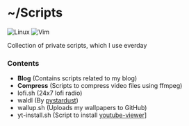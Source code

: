 # ~/Scripts
![Linux](https://img.shields.io/badge/Linux-FCC624?style=for-the-badge&logo=linux&logoColor=black)
![Vim](https://img.shields.io/badge/VIM-%2311AB00.svg?&style=for-the-badge&logo=vim&logoColor=white)

Collection of private scripts, which I use everday

### Contents
- **Blog** (Contains scripts related to my blog)
- **Compress** (Scripts to compress video files using ffmpeg)
- lofi.sh (24x7 lofi radio)
- waldl (By [pystardust](https://github.com/pystardust/waldl))
- wallup.sh (Uploads my wallpapers to GitHub)
- yt-install.sh (Script to install [youtube-viewer](https://github.com/trizen/youtube-viewer)]
